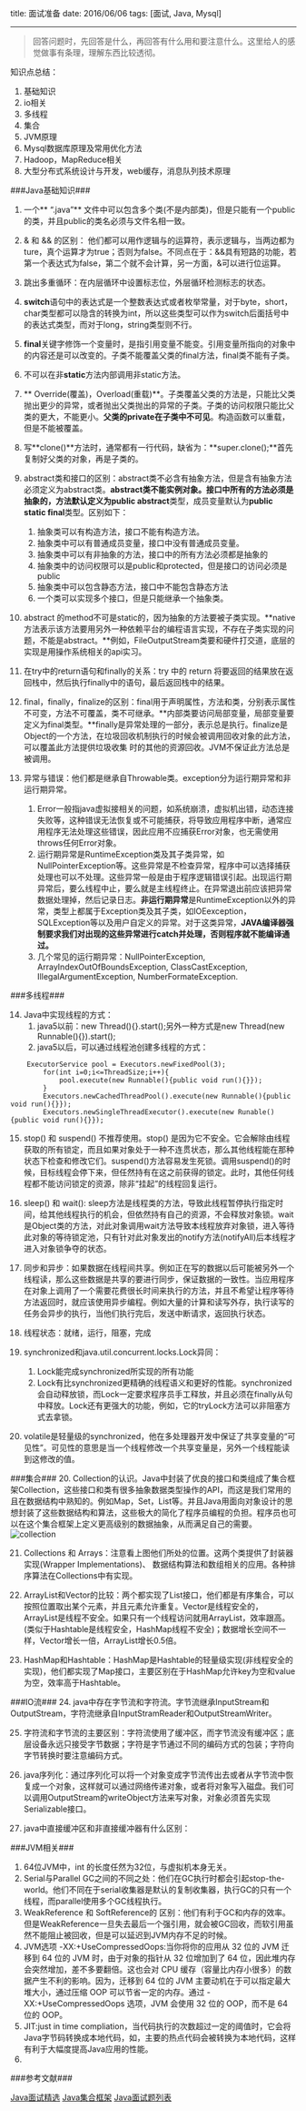 title: 面试准备
date: 2016/06/06
tags: [面试, Java, Mysql]

---
> 回答问题时，先回答是什么，再回答有什么用和要注意什么。这里给人的感觉做事有条理，理解东西比较透彻。

知识点总结：
1. 基础知识
2. io相关
3. 多线程
4. 集合
5. JVM原理
6. Mysql数据库原理及常用优化方法
7. Hadoop，MapReduce相关
8. 大型分布式系统设计与开发，web缓存，消息队列技术原理

<!-- more -->

###Java基础知识###
1. 一个** “.java”** 文件中可以包含多个类(不是内部类)，但是只能有一个public的类，并且public的类名必须与文件名相一致。
2. & 和 && 的区别： 他们都可以用作逻辑与的运算符，表示逻辑与，当两边都为ture，真个运算才为true；否则为false。不同点在于：&&具有短路的功能，若第一个表达式为false，第二个就不会计算，另一方面，&可以进行位运算。
3. 跳出多重循环：在内层循环中设置标志位，外层循环检测标志的状态。
4. **switch**语句中的表达式是一个整数表达式或者枚举常量，对于byte，short，char类型都可以隐含的转换为int，所以这些类型可以作为switch后面括号中的表达式类型，而对于long，string类型则不行。
5. **final**关键字修饰一个变量时，是指引用变量不能变。引用变量所指向的对象中的内容还是可以改变的。子类不能覆盖父类的final方法，final类不能有子类。
6. 不可以在非**static**方法内部调用非static方法。
7. ** Override(覆盖)，Overload(重载)**。子类覆盖父类的方法是，只能比父类抛出更少的异常，或者抛出父类抛出的异常的子类。子类的访问权限只能比父类的更大，不能更小。**父类的private在子类中不可见**。构造函数可以重载，但是不能被覆盖。
8. 写**clone()**方法时，通常都有一行代码，缺省为：**super.clone();**首先复制好父类的对象，再是子类的。
9. abstract类和接口的区别：abstract类不必含有抽象方法，但是含有抽象方法必须定义为abstract类。**abstract类不能实例对象。**接口中所有的方法必须是抽象的，方法默认定义为**public abstract**类型，成员变量默认为**public static final**类型。区别如下：
	1. 抽象类可以有构造方法，接口不能有构造方法。
	2. 抽象类中可以有普通成员变量，接口中没有普通成员变量。
	3. 抽象类中可以有非抽象的方法，接口中的所有方法必须都是抽象的
	4. 抽象类中的访问权限可以是public和protected，但是接口的访问必须是public
	5. 抽象类中可以包含静态方法，接口中不能包含静态方法
	6. 一个类可以实现多个接口，但是只能继承一个抽象类。

10. abstract 的method不可是static的，因为抽象的方法要被子类实现。**native方法表示该方法要用另外一种依赖平台的编程语言实现，不存在子类实现的问题，不能是abstract。**例如，FileOutputStream类要和硬件打交道，底层的实现是用操作系统相关的api实习。
11. 在try中的return语句和finally的关系：try 中的 return 将要返回的结果放在返回栈中，然后执行finally中的语句，最后返回栈中的结果。
12. final，finally，finalize的区别：final用于声明属性，方法和类，分别表示属性不可变，方法不可覆盖，类不可继承。**内部类要访问局部变量，局部变量要定义为final类型。**finally是异常处理的一部分，表示总是执行。finalize是Object的一个方法，在垃圾回收机制执行的时候会被调用回收对象的此方法，可以覆盖此方法提供垃圾收集
时的其他的资源回收。JVM不保证此方法总是被调用。
13. 异常与错误：他们都是继承自Throwable类。exception分为运行期异常和非运行期异常。
	1. Error一般指java虚拟接相关的问题，如系统崩溃，虚拟机出错，动态连接失败等，这种错误无法恢复或不可能捕获，将导致应用程序中断，通常应用程序无法处理这些错误，因此应用不应捕获Error对象，也无需使用throws任何Error对象。
	2. 运行期异常是RuntimeException类及其子类异常，如NullPointerException等。这些异常是不检查异常，程序中可以选择捕获处理也可以不处理。这些异常一般是由于程序逻辑错误引起。出现运行期异常后，要么线程中止，要么就是主线程终止。在异常退出前应该把异常数据处理掉，然后记录日志。**非运行期异常**是RuntimeException以外的异常，类型上都属于Exception类及其子类，如IOEexception，SQLException等以及用户自定义的异常。对于这类异常，**JAVA编译器强制要求我们对出现的这些异常进行catch并处理，否则程序就不能编译通过。**
	3. 几个常见的运行期异常：NullPointerException, ArrayIndexOutOfBoundsException, ClassCastException, IllegalArgumentException, NumberFormateException.
	
###多线程###

14. Java中实现线程的方式：
	1. java5以前：new Thread(){}.start();另外一种方式是new Thread(new Runnable(){}).start();
	2. java5以后，可以通过线程池创建多线程的方式：
```	
	ExecutorService pool = Executors.newFixedPool(3);
		for(int i=0;i<=ThreadSize;i++){
			pool.execute(new Runnable(){public void run(){}});
		}
		Executors.newCachedThreadPool().execute(new Runnable(){public void run(){}});
		Executors.newSingleThreadExecutor().execute(new Runable(){public void run(){}});
```
15. stop() 和 suspend() 不推荐使用。stop() 是因为它不安全。它会解除由线程获取的所有锁定，而且如果对象处于一种不连贯状态，那么其他线程能在那种状态下检查和修改它们。suspend()方法容易发生死锁。调用suspend()的时候，目标线程会停下来，但任然持有在这之前获得的锁定。此时，其他任何线程都不能访问锁定的资源，除非“挂起”的线程回复运行。

16. sleep() 和 wait(): sleep方法是线程类的方法，导致此线程暂停执行指定时间，给其他线程执行的机会，但依然持有自己的资源，不会释放对象锁。wait是Object类的方法，对此对象调用wait方法导致本线程放弃对象锁，进入等待此对象的等待锁定池，只有针对此对象发出的notify方法(notifyAll)后本线程才进入对象锁争夺的状态。

17. 同步和异步：如果数据在线程间共享。例如正在写的数据以后可能被另外一个线程读，那么这些数据是共享的要进行同步，保证数据的一致性。当应用程序在对象上调用了一个需要花费很长时间来执行的方法，并且不希望让程序等待方法返回时，就应该使用异步编程。例如大量的计算和读写外存，执行读写的任务会异步的执行，当他们执行完后，发送中断请求，返回执行状态。

18. 线程状态：就绪，运行，阻塞，完成
19. synchronized和java.util.concurrent.locks.Lock异同：
	1. Lock能完成synchronized所实现的所有功能
	2. Lock有比synchronized更精确的线程语义和更好的性能。synchronized会自动释放锁，而Lock一定要求程序员手工释放，并且必须在finally从句中释放。Lock还有更强大的功能，例如，它的tryLock方法可以非阻塞方式去拿锁。

7. volatile是轻量级的synchronized，他在多处理器开发中保证了共享变量的“可见性”。可见性的意思是当一个线程修改一个共享变量是，另外一个线程能读到这修改的值。

###集合###
20. Collection的认识。Java中封装了优良的接口和类组成了集合框架Collection，这些接口和类有很多抽象数据类型操作的API，而这是我们常用的且在数据结构中熟知的。例如Map，Set，List等。并且Java用面向对象设计的思想封装了这些数据结构和算法，这些极大的简化了程序员编程的负担。程序员也可以在这个集合框架上定义更高级别的数据抽象，从而满足自己的需要。
 ![collection](/images/Collection.bmp)

21. Collections 和 Arrays：注意看上图他们所处的位置。这两个类提供了封装器实现(Wrapper Implementations)、 数据结构算法和数组相关的应用。各种排序算法在Collections中有实现。

22. ArrayList和Vector的比较：两个都实现了List接口，他们都是有序集合，可以按照位置取出某个元素，并且元素允许重复。Vector是线程安全的，ArrayList是线程不安全。如果只有一个线程访问就用ArrayList，效率跟高。(类似于Hashtable是线程安全，HashMap线程不安全)；数据增长空间不一样，Vector增长一倍，ArrayList增长0.5倍。

23. HashMap和Hashtable：HashMap是Hashtable的轻量级实现(非线程安全的实现)，他们都实现了Map接口，主要区别在于HashMap允许key为空和value为空，效率高于Hashtable。

###IO流###
24. java中存在字节流和字符流。字节流继承InputStream和OutputStream，字符流继承自InputStramReader和OutputStreamWriter。

25. 字符流和字节流的主要区别：字符流使用了缓冲区，而字节流没有缓冲区；底层设备永远只接受字节数据；字符是字节通过不同的编码方式的包装；字符向字节转换时要注意编码方式。

26. java序列化：通过序列化可以将一个对象变成字节流传出去或者从字节流中恢复成一个对象，这样就可以通过网络传递对象，或者将对象写入磁盘。我们可以调用OutputStream的writeObject方法来写对象，对象必须首先实现Serializable接口。

27. java中直接缓冲区和非直接缓冲器有什么区别：

###JVM相关###
1. 64位JVM中，int 的长度任然为32位，与虚拟机本身无关。
2. Serial与Parallel GC之间的不同之处：他们在GC执行时都会引起stop-the-world。他们不同在于serial收集器是默认的复制收集器，执行GC的只有一个线程，而parallel使用多个GC线程执行。
3. WeakReference 和 SoftReference的 区别：他们有利于GC和内存的效率。但是WeakReference一旦失去最后一个强引用，就会被GC回收，而软引用虽然不能阻止被回收，但是可以延迟到JVM内存不足的时候。
4. JVM选项 -XX:+UseCompressedOops:当你将你的应用从 32 位的 JVM 迁移到 64 位的 JVM 时，由于对象的指针从 32 位增加到了 64 位，因此堆内存会突然增加，差不多要翻倍。这也会对 CPU 缓存（容量比内存小很多）的数据产生不利的影响。因为，迁移到 64 位的 JVM 主要动机在于可以指定最大堆大小，通过压缩 OOP 可以节省一定的内存。通过 -XX:+UseCompressedOops 选项，JVM 会使用 32 位的 OOP，而不是 64 位的 OOP。
5. JIT:just in time compliation，当代码执行的次数超过一定的阈值时，它会将Java字节码转换成本地代码，如，主要的热点代码会被转换为本地代码，这样有利于大幅度提高Java应用的性能。
6. 
###参考文献###

[Java面试精选](http://www.cnblogs.com/hnlshzx/p/3492197.html)
[Java集合框架](http://blog.csdn.net/u010736393/article/details/9125453)
[Java面试题列表](http://www.importnew.com/17232.html)
